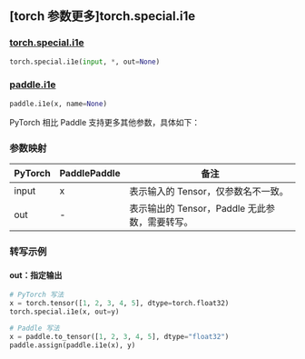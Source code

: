 ## [torch 参数更多]torch.special.i1e

### [torch.special.i1e](https://pytorch.org/docs/stable/special.html#torch.special.i1e)

```python
torch.special.i1e(input, *, out=None)
```

### [paddle.i1e](https://www.paddlepaddle.org.cn/documentation/docs/zh/develop/api/paddle/i1e_cn.html)

```python
paddle.i1e(x, name=None)
```

PyTorch 相比 Paddle 支持更多其他参数，具体如下：

### 参数映射

| PyTorch | PaddlePaddle | 备注                                               |
| ------- | ------------ | -------------------------------------------------- |
| input   | x            | 表示输入的 Tensor，仅参数名不一致。                |
| out     | -            | 表示输出的 Tensor，Paddle 无此参数，需要转写。 |

### 转写示例

#### out：指定输出

```python
# PyTorch 写法
x = torch.tensor([1, 2, 3, 4, 5], dtype=torch.float32)
torch.special.i1e(x, out=y)

# Paddle 写法
x = paddle.to_tensor([1, 2, 3, 4, 5], dtype="float32")
paddle.assign(paddle.i1e(x), y)
```
